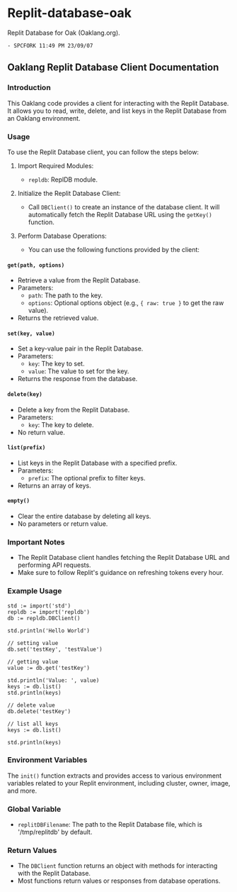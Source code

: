 # Replit-database-oak
Replit Database for Oak (Oaklang.org).

```
- SPCFORK 11:49 PM 23/09/07
```

## Oaklang Replit Database Client Documentation

### Introduction
This Oaklang code provides a client for interacting with the Replit Database. It allows you to read, write, delete, and list keys in the Replit Database from an Oaklang environment.

### Usage
To use the Replit Database client, you can follow the steps below:

1. Import Required Modules:
   - `repldb`: ReplDB module.

2. Initialize the Replit Database Client:
   - Call `DBClient()` to create an instance of the database client. It will automatically fetch the Replit Database URL using the `getKey()` function.

3. Perform Database Operations:
   - You can use the following functions provided by the client:

#### `get(path, options)`
   - Retrieve a value from the Replit Database.
   - Parameters:
     - `path`: The path to the key.
     - `options`: Optional options object (e.g., `{ raw: true }` to get the raw value).
   - Returns the retrieved value.

#### `set(key, value)`
   - Set a key-value pair in the Replit Database.
   - Parameters:
     - `key`: The key to set.
     - `value`: The value to set for the key.
   - Returns the response from the database.

#### `delete(key)`
   - Delete a key from the Replit Database.
   - Parameters:
     - `key`: The key to delete.
   - No return value.

#### `list(prefix)`
   - List keys in the Replit Database with a specified prefix.
   - Parameters:
     - `prefix`: The optional prefix to filter keys.
   - Returns an array of keys.

#### `empty()`
   - Clear the entire database by deleting all keys.
   - No parameters or return value.

### Important Notes
- The Replit Database client handles fetching the Replit Database URL and performing API requests.
- Make sure to follow Replit's guidance on refreshing tokens every hour.

### Example Usage
```oak
std := import('std')
repldb := import('repldb')
db := repldb.DBClient()

std.println('Hello World')

// setting value
db.set('testKey', 'testValue')

// getting value
value := db.get('testKey')

std.println('Value: ', value)
keys := db.list()
std.println(keys)

// delete value
db.delete('testKey')

// list all keys
keys := db.list()

std.println(keys)
```

### Environment Variables
The `init()` function extracts and provides access to various environment variables related to your Replit environment, including cluster, owner, image, and more.

### Global Variable
- `replitDBFilename`: The path to the Replit Database file, which is '/tmp/replitdb' by default.

### Return Values
- The `DBClient` function returns an object with methods for interacting with the Replit Database.
- Most functions return values or responses from database operations.
